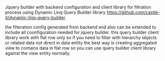 Jquery builder with backend configuration and client library for filtration process 
using Dynamic Linq Query Builder library https://github.com/castle-it/dynamic-linq-query-builder.

the filteration config generated from backend and also can be extended to include all coonfiguration needed for jquery builder.
this query builder client library work with flat row only so if you need to filter with 
hierarchy objects or related data not direct in data entity 
the best way is creating aggregated view to contains data in flat row 
so you can use query builder client library against the view entity normally.
